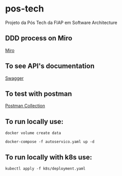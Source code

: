 # pos-tech
Projeto da Pós Tech da FIAP em Software Architecture

## DDD process on Miro
[Miro](https://miro.com/app/board/uXjVNdf5-GE=/?share_link_id=675194698681)

## To see API's documentation
[Swagger](swagger/openapi.json)

## To test with postman
[Postman Collection](postman/pos-tech.postman_collection.json)

## To run locally use:
```docker volume create data```

```docker-compose -f autoservico.yaml up -d```

## To run locally with k8s use:
```
kubectl apply -f k8s/deployment.yaml
```


